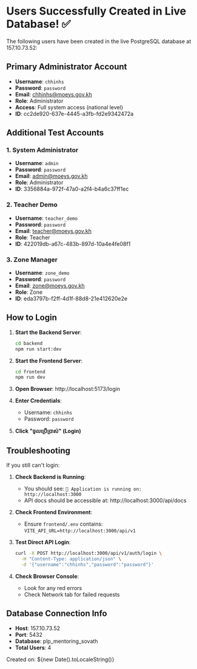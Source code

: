 # Users Successfully Created in Live Database! ✅

The following users have been created in the live PostgreSQL database at 157.10.73.52:

## Primary Administrator Account
- **Username**: `chhinhs`
- **Password**: `password`
- **Email**: chhinhs@moeys.gov.kh
- **Role**: Administrator
- **Access**: Full system access (national level)
- **ID**: cc2de920-637e-4445-a3fb-fd2e9342472a

## Additional Test Accounts

### 1. System Administrator
- **Username**: `admin`
- **Password**: `password`
- **Email**: admin@moeys.gov.kh
- **Role**: Administrator
- **ID**: 3356884a-972f-47a0-a2f4-b4a6c37ff1ec

### 2. Teacher Demo
- **Username**: `teacher_demo`
- **Password**: `password`
- **Email**: teacher@moeys.gov.kh
- **Role**: Teacher
- **ID**: 422019db-a67c-483b-897d-10a4e4fe08f1

### 3. Zone Manager
- **Username**: `zone_demo`
- **Password**: `password`
- **Email**: zone@moeys.gov.kh
- **Role**: Zone
- **ID**: eda3797b-f2ff-4d1f-88d8-21e412620e2e

## How to Login

1. **Start the Backend Server**:
   ```bash
   cd backend
   npm run start:dev
   ```

2. **Start the Frontend Server**:
   ```bash
   cd frontend
   npm run dev
   ```

3. **Open Browser**: http://localhost:5173/login

4. **Enter Credentials**:
   - Username: `chhinhs`
   - Password: `password`

5. **Click "ចូលប្រើប្រាស់" (Login)**

## Troubleshooting

If you still can't login:

1. **Check Backend is Running**:
   - You should see: `🚀 Application is running on: http://localhost:3000`
   - API docs should be accessible at: http://localhost:3000/api/docs

2. **Check Frontend Environment**:
   - Ensure `frontend/.env` contains: `VITE_API_URL=http://localhost:3000/api/v1`

3. **Test Direct API Login**:
   ```bash
   curl -X POST http://localhost:3000/api/v1/auth/login \
     -H "Content-Type: application/json" \
     -d '{"username":"chhinhs","password":"password"}'
   ```

4. **Check Browser Console**:
   - Look for any red errors
   - Check Network tab for failed requests

## Database Connection Info
- **Host**: 157.10.73.52
- **Port**: 5432
- **Database**: plp_mentoring_sovath
- **Total Users**: 4

Created on: ${new Date().toLocaleString()}